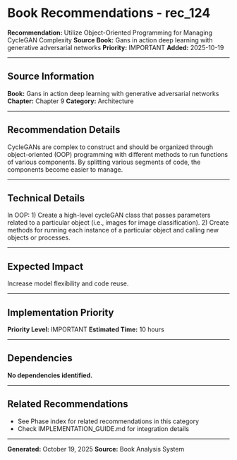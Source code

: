 # Book Recommendations - rec_124

**Recommendation:** Utilize Object-Oriented Programming for Managing CycleGAN Complexity
**Source Book:** Gans in action deep learning with generative adversarial networks
**Priority:** IMPORTANT
**Added:** 2025-10-19

---

## Source Information

**Book:** Gans in action deep learning with generative adversarial networks
**Chapter:** Chapter 9
**Category:** Architecture

---

## Recommendation Details

CycleGANs are complex to construct and should be organized through object-oriented (OOP) programming with different methods to run functions of various components. By splitting various segments of code, the components become easier to manage.

---

## Technical Details

In OOP: 1) Create a high-level cycleGAN class that passes parameters related to a particular object (i.e., images for image classification). 2) Create methods for running each instance of a particular object and calling new objects or processes.

---

## Expected Impact

Increase model flexibility and code reuse.

---

## Implementation Priority

**Priority Level:** IMPORTANT
**Estimated Time:** 10 hours

---

## Dependencies

**No dependencies identified.**

---

## Related Recommendations

- See Phase index for related recommendations in this category
- Check IMPLEMENTATION_GUIDE.md for integration details

---

**Generated:** October 19, 2025
**Source:** Book Analysis System
